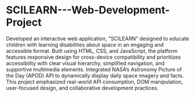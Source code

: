 # SCILEARN---Web-Development-Project
Developed an interactive web application, "SCILEARN" designed to educate children with learning disabilities about space in an engaging and accessible format. Built using HTML, CSS, and JavaScript, the platform features responsive design for cross-device compatibility and prioritizes accessibility with clear visual hierarchy, simplified navigation, and supportive multimedia elements. Integrated NASA’s Astronomy Picture of the Day (APOD) API to dynamically display daily space imagery and facts. This project emphasized real-world API consumption, DOM manipulation, user-focused design, and collaborative development practices.
